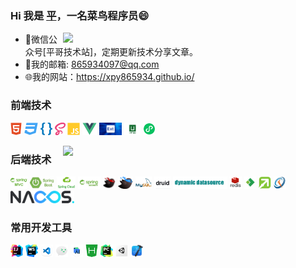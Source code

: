 ### Hi 我是 [平](https://monkey.blog.xpyvip.top/)，一名菜鸟程序员😄 
<img align="right" width="420" src="https://github-readme-stats.vercel.app/api?username=xpy865934&show_icons=true&icon_color=CE1D2D&text_color=718096&bg_color=ffffff&hide_title=true" />

- :speech_balloon:微信公众号[平哥技术站]，定期更新技术分享文章。
- :postbox:我的邮箱: 865934097@qq.com
- :globe_with_meridians:我的网站：https://xpy865934.github.io/

### 前端技术
<code><img height="20" src="./img/html.png" title="html" /></code>
<code><img height="20" src="./img/css.png" title="css" /></code>
<code><img height="20" src="./img/less.png" title="less" /></code>
<code><img height="20" src="./img/sass.png" title="sass" /></code>
<code><img height="20" src="./img/javascript.png" title="javascript" /></code>
<code><img height="20" src="./img/vue.png" title="vue" /></code>
<code><img height="20" src="./img/extjs.png" title="extjs" /></code>
<code><img height="20" src="./img/uniapp.png" title="uniapp" /></code>
<code><img height="20" src="./img/wxapp.png" title="微信小程序" /></code>

<img align="right" width="420" src="https://github-readme-stats.vercel.app/api/top-langs/?username=xpy865934&layout=compact"/>

### 后端技术
<code><img height="20" src="./img/springmvc.png" title="spring mvc" /></code>
<code><img height="20" src="./img/springboot.png" title="springboot" /></code>
<code><img height="20" src="./img/springcloud.png" title="springcloud" /></code>
<code><img height="20" src="./img/springsecurity.png" title="Spring Security" /></code>
<code><img height="20" src="./img/mybatis.png" title="mybatis" /></code>
<code><img height="20" src="./img/mybatisplus.png" title="mybatisplus" /></code>
<code><img height="20" src="./img/mysql.png" title="mysql" /></code>
<code><img height="20" src="./img/druid.png" title="druid" /></code>
<code><img height="20" src="./img/dynamicdatasource.png" title="Dynamic Datasource" /></code>
<code><img height="20" src="./img/redis.png" title="redis" /></code>
<code><img height="20" src="./img/activiti.png" title="activiti" /></code>
<code><img height="20" src="./img/flowable.png" title="flowable" /></code>
<code><img height="20" src="./img/quartz.png" title="Quartz" /></code>
<code><img height="20" src="./img/nacos.png" title="nacos" /></code>

### 常用开发工具
<code><img height="20" src="./img/idea.png" title="IntelliJ IDEA" /></code>
<code><img height="20" src="./img/webstorm.png" title="Webstorm" /></code>
<code><img height="20" src="./img/vscode.png" title="vscode" /></code>
<code><img height="20" src="./img/wxtool.png" title="微信开发者工具" /></code>
<code><img height="20" src="./img/androidstudio.png" title="Android Studio" /></code>
<code><img height="20" src="./img/hbuilderx.png" title="HBuilderX" /></code>
<code><img height="20" src="./img/pycharm.png" title="PyCharm" /></code>
<code><img height="20" src="./img/unity.png" title="Unity" /></code>
<code><img height="20" src="./img/xcode.png" title="Xcode" /></code>
